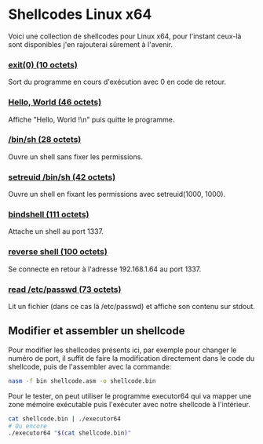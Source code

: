 # Shellcodes Linux x64

Voici une collection de shellcodes pour Linux x64, pour l'instant ceux-là sont disponibles j'en rajouterai sûrement à l'avenir.

### **[exit(0) (10 octets)](https://github.com/voydstack/shellcoding/tree/master/x64/exit)**

Sort du programme en cours d'exécution avec 0 en code de retour.

### **[Hello, World (46 octets)](https://github.com/voydstack/shellcoding/tree/master/x64/hello)**

Affiche "Hello, World !\n" puis quitte le programme.

### **[/bin/sh (28 octets)](https://github.com/voydstack/shellcoding/tree/master/x64/shell)**

Ouvre un shell sans fixer les permissions.

### **[setreuid /bin/sh (42 octets)](https://github.com/voydstack/shellcoding/tree/master/x64/setreuid-shell)**

Ouvre un shell en fixant les permissions avec setreuid(1000, 1000).

### **[bindshell (111 octets)](https://github.com/voydstack/shellcoding/tree/master/x64/bind-shell)**

Attache un shell au port 1337.

### **[reverse shell (100 octets)](https://github.com/voydstack/shellcoding/tree/master/x64/reverse-shell)**

Se connecte en retour à l'adresse 192.168.1.64 au port 1337.

### **[read /etc/passwd (73 octets)](https://github.com/voydstack/shellcoding/tree/master/x64/readfile)**

Lit un fichier (dans ce cas là /etc/passwd) et affiche son contenu sur stdout.

## Modifier et assembler un shellcode

Pour modifier les shellcodes présents ici, par exemple pour changer le numéro de port, il suffit de faire la modification directement dans le code du shellcode, puis de l'assembler avec la commande:

```sh
nasm -f bin shellcode.asm -o shellcode.bin
```

Pour le tester, on peut utiliser le programme executor64 qui va mapper une zone mémoire exécutable puis l'exécuter avec notre shellcode à l'intérieur.

```sh
cat shellcode.bin | ./executor64
# Ou encore
./executor64 "$(cat shellcode.bin)"
```